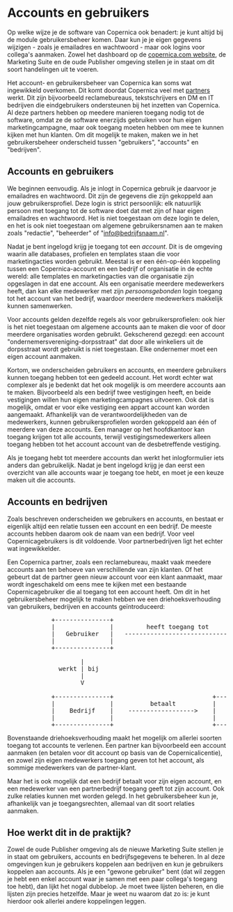 Accounts en gebruikers
======================

Op welke wijze je de software van Copernica ook benadert: je kunt altijd bij de
module gebruikersbeheer komen. Daar kun je je eigen gegevens wijzigen - zoals
je emailadres en wachtwoord - maar ook logins voor collega's aanmaken. Zowel
het dashboard op de [copernica.com website](https://www.copernica.com), de
Marketing Suite en de oude Publisher omgeving stellen je in staat om dit soort
handelingen uit te voeren.

Het account- en gebruikersbeheer van Copernica kan soms wat ingewikkeld 
overkomen. Dit komt doordat Copernica veel met [partners](https://www.copernica.com/nl/support/partners) 
werkt. Dit zijn bijvoorbeeld reclamebureaus, tekstschrijvers en DM en IT bedrijven 
die eindgebruikers ondersteunen bij het inzetten van Copernica. Al deze partners 
hebben op meedere manieren toegang nodig tot de software, omdat ze de software
enerzijds gebruiken voor hun eigen marketingcampagne, maar ook toegang moeten
hebben om mee te kunnen kijken met hun klanten. Om dit mogelijk te maken, maken we 
in het gebruikersbeheer onderscheid tussen "gebruikers", "accounts" en "bedrijven".


Accounts en gebruikers
----------------------

We beginnen eenvoudig. Als je inlogt in Copernica gebruik je daarvoor je emailadres 
en wachtwoord. Dit zijn de gegevens die zijn gekoppeld aan jouw gebruikersprofiel. 
Deze login is strict persoonlijk: elk natuurlijk persoon met toegang tot de software
doet dat met zijn of haar eigen emailadres en wachtwoord. Het is niet toegestaan
om deze login te delen, en het is ook niet toegestaan om algemene gebruikersnamen
aan te maken zoals "redactie", "beheerder" of "info@bedrijfsnaam.nl".

Nadat je bent ingelogd krijg je toegang tot een *account*. Dit is de omgeving
waarin alle databases, profielen en templates staan die voor marketingacties
worden gebruikt. Meestal is er een één-op-één koppeling tussen een Copernica-account
en een bedrijf of organisatie in de echte wereld: alle templates en marketingacties
van die organisatie zijn opgeslagen in dat ene account. Als een organisatie
meerdere medewerkers heeft, dan kan elke medewerker met zijn *persoonsgebonden*
login toegang tot het account van het bedrijf, waardoor meerdere medewerkers
makkelijk kunnen samenwerken.

Voor accounts gelden dezelfde regels als voor gebruikersprofielen: ook hier is het
niet toegestaan om algemene accounts aan te maken die voor of door meerdere organisaties
worden gebruikt. Gekscherend gezegd: een account "ondernemersvereniging-dorpsstraat"
dat door alle winkeliers uit de dorpsstraat wordt gebruikt is niet toegestaan. Elke
ondernemer moet een eigen account aanmaken.

Kortom, we onderscheiden gebruikers en accounts, en meerdere gebruikers kunnen
toegang hebben tot een gedeeld account. Het wordt echter wat complexer als je 
bedenkt dat het ook mogelijk is om meerdere accounts aan te maken. Bijvoorbeeld als 
een bedrijf twee vestigingen heeft, en beide vestigingen willen hun eigen 
marketingcampagnes uitvoeren. Ook dat is mogelijk, omdat er voor elke vestiging
een appart account kan worden aangemaakt. Afhankelijk van de verantwoordelijkheden 
van de medewerkers, kunnen gebruikersprofielen worden gekoppeld aan één of meerdere
van deze accounts. Een manager op het hoofdkantoor kan toegang krijgen tot alle 
accounts, terwijl vestigingsmedewerkers alleen toegang hebben tot het account
account van de desbetreffende vestiging.

Als je toegang hebt tot meerdere accounts dan werkt het inlogformulier iets
anders dan gebruikelijk. Nadat je bent ingelogd krijg je dan eerst een overzicht
van alle accounts waar je toegang toe hebt, en moet je een keuze maken uit die
accounts.


Accounts en bedrijven
---------------------

Zoals beschreven onderscheiden we gebruikers en accounts, en bestaat er eigenlijk
altijd een relatie tussen een account en een bedrijf. De meeste accounts hebben
daarom ook de naam van een bedrijf. Voor veel Copernicagebruikers is dit voldoende.
Voor partnerbedrijven ligt het echter wat ingewikkelder.

Een Copernica partner, zoals een reclamebureau, maakt vaak meedere accounts aan
ten behoeve van verschillende van zijn klanten. Of het gebeurt dat de partner geen
nieuw account voor een klant aanmaakt, maar wordt ingeschakeld om eens mee te 
kijken met een bestaande Copernicagebruiker die al toegang tot een account heeft. Om
dit in het gebruikersbeheer mogelijk te maken hebben we een driehoeksverhouding 
van gebruikers, bedrijven en accounts geïntroduceerd:

<pre>
            +---------------+
            |               |         heeft toegang tot
            |   Gebruiker   |   --------------------------------+
            |               |                                   |
            +---------------+                                   |
                                                                |
                    |                                           |
              werkt | bij                                       |
                    |                                           |
                    V                                           V
        
            +---------------+                           +---------------+
            |               |          betaalt          |               |
            |    Bedrijf    |    ------------------>    |    Account    |
            |               |                           |               |
            +---------------+                           +---------------+
</pre>

Bovenstaande driehoeksverhouding maakt het mogelijk om allerlei soorten toegang
tot accounts te verlenen. Een partner kan bijvoorbeeld een account aanmaken (en
betalen voor dit account op basis van de Copernicalicentie), en zowel zijn eigen
medewerkers toegang geven tot het account, als sommige medewerkers van de 
partner-klant.

Maar het is ook mogelijk dat een bedrijf betaalt voor zijn eigen account, en
een medewerker van een partnerbedrijf toegang geeft tot zijn account. Ook zulke
relaties kunnen met worden gelegd. In het gebruikersbeheer kun je, afhankelijk
van je toegangsrechten, allemaal van dit soort relaties aanmaken.


Hoe werkt dit in de praktijk?
-----------------------------

Zowel de oude Publisher omgeving als de nieuwe Marketing Suite stellen je in
staat om gebruikers, accounts en bedrijfsgegevens te beheren. In al deze omgevingen
kun je gebruikers koppelen aan bedrijven en kun je gebruikers koppelen aan 
accounts. Als je een "gewone gebruiker" bent (dat wil zeggen je hebt een enkel 
account waar je samen met een paar collega's toegang toe hebt), dan lijkt het 
nogal dubbelop. Je moet twee lijsten beheren, en die lijsten zijn precies 
hetzelfde. Maar je weet nu waarom dat zo is: je kunt hierdoor ook allerlei 
andere koppelingen leggen.

